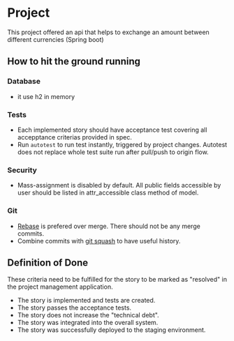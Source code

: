 # Project

This project offered an api that helps to exchange an amount between different currencies (Spring boot)

## How to hit the ground running




### Database

* it use h2 in memory

### Tests

* Each implemented story should have acceptance test covering all accepptance criterias provided in spec.
* Run `autotest` to run test instantly, triggered by project changes. Autotest does not replace whole test suite run after pull/push to origin flow.

### Security

* Mass-assignment is disabled by default. All public fields accessible by user should be listed in attr_accessible class method of model.

### Git

* [Rebase](http://www.randyfay.com/node/91) is prefered over merge. There should not be any merge commits.
* Combine commits with [git squash](https://ariejan.net/2011/07/05/git-squash-your-latests-commits-into-one) to have useful history.

## Definition of Done

These criteria need to be fulfilled for the story to be marked as "resolved" in the project management application.

* The story is implemented and tests are created.
* The story passes the acceptance tests.
* The story does not increase the "technical debt".
* The story was integrated into the overall system.
* The story was successfully deployed to the staging environment.